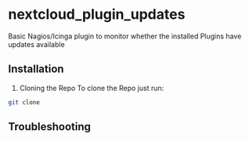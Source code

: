 # nextcloud_plugin_updates
Basic Nagios/Icinga plugin to monitor whether the installed Plugins have updates available

## Installation
1. Cloning the Repo
To clone the Repo just run:
```bash
git clone 
```
## Troubleshooting

